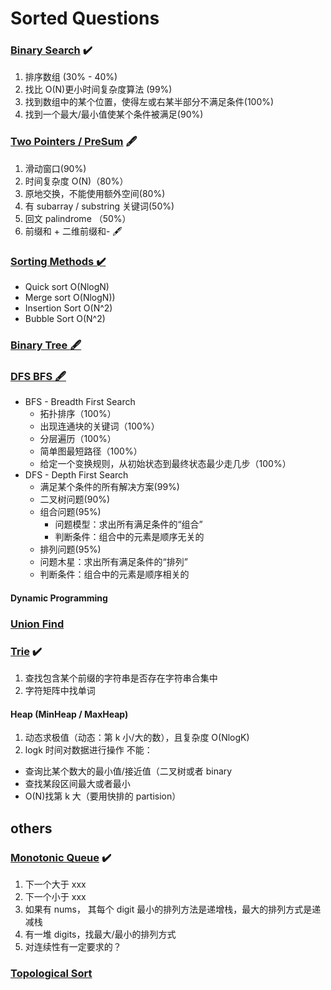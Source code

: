 # Sorted Questions

### [Binary Search](https://github.com/lilyzhaoyilu/LeetCodeRecord/blob/master/sortedQuestions/Binary%20Search.md) :heavy_check_mark:

1. 排序数组 (30% - 40%)
2. 找比 O(N)更小时间复杂度算法 (99%)
3. 找到数组中的某个位置，使得左或右某半部分不满足条件(100%)
4. 找到一个最大/最小值使某个条件被满足(90%)

### [Two Pointers / PreSum](https://github.com/lilyzhaoyilu/LeetCodeRecord/blob/master/sortedQuestions/Two%20Pointers%20%26%20Sliding%20Window.md) :fountain_pen:

1. 滑动窗口(90%)
2. 时间复杂度 O(N)（80%）
3. 原地交换，不能使用额外空间(80%)
4. 有 subarray / substring 关键词(50%)
5. 回文 palindrome （50%）
6. 前缀和 + 二维前缀和- :fountain_pen:

### [Sorting Methods :heavy_check_mark:](https://github.com/lilyzhaoyilu/LeetCode-Notes/blob/master/sortedQuestions/Sortings%20Methods.md)

- Quick sort O(NlogN)
- Merge sort O(NlogN))
- Insertion Sort O(N^2)
- Bubble Sort O(N^2)

### [Binary Tree :fountain_pen:]()

### [DFS BFS :fountain_pen:](https://github.com/lilyzhaoyilu/LeetCode-Notes/blob/master/sortedQuestions/Tree%20BFS%20DFS.md)

- BFS - Breadth First Search
  - 拓扑排序（100%）
  - 出现连通块的关键词（100%）
  - 分层遍历（100%）
  - 简单图最短路径（100%）
  - 给定一个变换规则，从初始状态到最终状态最少走几步（100%）
- DFS - Depth First Search
  - 满足某个条件的所有解决方案(99%)
  - 二叉树问题(90%)
  - 组合问题(95%)
    - 问题模型：求出所有满⾜条件的“组合”
    - 判断条件：组合中的元素是顺序⽆关的
  - 排列问题(95%)
  - 问题木星：求出所有满⾜条件的“排列”
  - 判断条件：组合中的元素是顺序相关的

#### Dynamic Programming

### [Union Find](https://github.com/lilyzhaoyilu/LeetCode-Notes/blob/master/sortedQuestions/Union%20Find.md)

### [Trie](https://github.com/lilyzhaoyilu/LeetCodeRecord/blob/master/sortedQuestions/Trie.md) :heavy_check_mark:

1. 查找包含某个前缀的字符串是否存在字符串合集中
2. 字符矩阵中找单词

#### Heap (MinHeap / MaxHeap)

1. 动态求极值（动态：第 k 小/大的数），且复杂度 O(NlogK)
2. logk 时间对数据进行操作
   不能：

- 查询比某个数大的最小值/接近值（二叉树或者 binary
- 查找某段区间最大或者最小
- O(N)找第 k 大（要用快排的 partision）

## others

### [Monotonic Queue](https://github.com/lilyzhaoyilu/LeetCode-Notes/blob/master/sortedQuestions/Monotonic%20Queue.md) :heavy_check_mark:

1. 下一个大于 xxx
2. 下一个小于 xxx
3. 如果有 nums， 其每个 digit 最小的排列方法是递增栈，最大的排列方式是递减栈
4. 有一堆 digits，找最大/最小的排列方式
5. 对连续性有一定要求的？

### [Topological Sort]()

